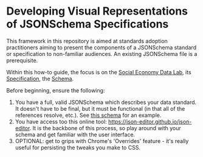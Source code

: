 # Developing Visual Representations of JSONSchema Specifications

This framework in this repository is aimed at standards adoption practitioners aiming to present the components of a JSONSchema standard or specification to non-familiar audiences. An existing JSONSchema file is a prerequisite.

Within this how-to guide, the focus is on the [Social Economy Data Lab](http://socialeconomydatalab.org/), its [Specification](http://spec.socialeconomydatalab.org/en/latest/), the [Schema](https://github.com/SocialEconomyDataLab/spec/blob/master/schema/schema.json).

Before beginning, ensure the following:

1. You have a full, valid JSONSchema which describes your data standard. It doesn't have to be final, but it must be functional (in that all of the references resolve, etc.). See [this schema](https://github.com/SocialEconomyDataLab/spec/blob/master/schema/schema.json) for an example.
2. You have access too this online tool: https://json-editor.github.io/json-editor. It is the backbone of this process, so play around with your schema and get familiar with the user interface.
3. OPTIONAL: get to grips with Chrome's 'Overrides' feature - it's really useful for persisting the tweaks you make to CSS.
